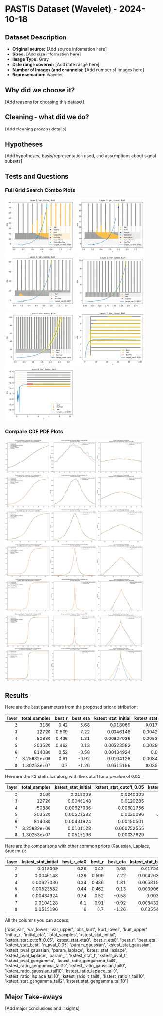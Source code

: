 
# PASTIS Dataset (Wavelet) - 2024-10-18

## Dataset Description

* **Original source:** [Add source information here]
* **Sizes:** [Add size information here]
* **Image Type:** Gray
* **Date range covered:** [Add date range here]
* **Number of Images (and channels):** [Add number of images here]
* **Representation:** Wavelet

## Why did we choose it?

[Add reasons for choosing this dataset]

## Cleaning - what did we do?

[Add cleaning process details]

## Hypotheses

[Add hypotheses, basis/representation used, and assumptions about signal subsets]

## Tests and Questions

### Full Grid Search Combo Plots

<img src="wavelet\approx1e5\gray\plots\full_grid_search_combo_plot_layer2.jpg" alt="Layer 2 Plot" width="45%"/>
<img src="wavelet\approx1e5\gray\plots\full_grid_search_combo_plot_layer3.jpg" alt="Layer 3 Plot" width="45%"/>

<img src="wavelet\approx1e5\gray\plots\full_grid_search_combo_plot_layer4.jpg" alt="Layer 4 Plot" width="45%"/>
<img src="wavelet\approx1e5\gray\plots\full_grid_search_combo_plot_layer5.jpg" alt="Layer 5 Plot" width="45%"/>

<img src="wavelet\approx1e5\gray\plots\full_grid_search_combo_plot_layer6.jpg" alt="Layer 6 Plot" width="45%"/>
<img src="wavelet\approx1e5\gray\plots\full_grid_search_combo_plot_layer7.jpg" alt="Layer 7 Plot" width="45%"/>

<img src="wavelet\approx1e5\gray\plots\full_grid_search_combo_plot_layer8.jpg" alt="Layer 8 Plot" width="45%"/>



### Compare CDF PDF Plots

<img src="wavelet\approx1e5\gray\plots\compare_cdf_pdf_layer_2.jpg" alt="Layer 2 Plot" width="90%"/>

<img src="wavelet\approx1e5\gray\plots\compare_cdf_pdf_layer_3.jpg" alt="Layer 3 Plot" width="90%"/>

<img src="wavelet\approx1e5\gray\plots\compare_cdf_pdf_layer_4.jpg" alt="Layer 4 Plot" width="90%"/>

<img src="wavelet\approx1e5\gray\plots\compare_cdf_pdf_layer_5.jpg" alt="Layer 5 Plot" width="90%"/>

<img src="wavelet\approx1e5\gray\plots\compare_cdf_pdf_layer_6.jpg" alt="Layer 6 Plot" width="90%"/>

<img src="wavelet\approx1e5\gray\plots\compare_cdf_pdf_layer_7.jpg" alt="Layer 7 Plot" width="90%"/>

<img src="wavelet\approx1e5\gray\plots\compare_cdf_pdf_layer_8.jpg" alt="Layer 8 Plot" width="90%"/>



## Results

Here are the best parameters from the proposed prior distribution:

|   layer |    total_samples |   best_r |   best_eta |   kstest_stat_initial |   kstest_stat_best |   kstest_stat_cutoff_0.05 |   n_pval_0.05 |
|--------:|-----------------:|---------:|-----------:|----------------------:|-------------------:|--------------------------:|--------------:|
|       2 |   3180           |    0.42  |       5.68 |            0.018069   |         0.0175418  |               0.0240303   |          6034 |
|       3 |  12720           |    0.509 |       7.22 |            0.0046148  |         0.00426327 |               0.0120285   |         96592 |
|       4 |  50880           |    0.436 |       1.31 |            0.00627036 |         0.00531527 |               0.00601756  |         64395 |
|       5 | 203520           |    0.462 |       0.13 |            0.00523582 |         0.00390606 |               0.0030096   |        122248 |
|       6 | 814080           |    0.52  |      -0.58 |            0.00434924 |         0.00311    |               0.00150501  |        193185 |
|       7 |      3.25632e+06 |    0.91  |      -0.92 |            0.0104128  |         0.00843243 |               0.000752555 |         25440 |
|       8 |      1.30253e+07 |    0.7   |      -1.26 |            0.0515196  |         0.0355432  |               0.00037629  |          1507 |

Here are the KS statistics along with the cutoff for a p-value of 0.05:

|   layer |    total_samples |   kstest_stat_initial |   kstest_stat_cutoff_0.05 |   kstest_stat_eta0 |   kstest_stat_best |   kstest_stat_gaussian |   kstest_stat_laplace |   kstest_stat_t |   kstest_stat_gengamma_tail2 |   kstest_stat_gengamma_tail10 |
|--------:|-----------------:|----------------------:|--------------------------:|-------------------:|-------------------:|-----------------------:|----------------------:|----------------:|-----------------------------:|------------------------------:|
|       2 |   3180           |            0.018069   |               0.0240303   |         0.0603464  |         0.0175418  |              0.0195034 |            0.0363916  |       0.0363047 |                   0.018069   |                   0.018069    |
|       3 |  12720           |            0.0046148  |               0.0120285   |         0.0370116  |         0.00426327 |              0.010128  |            0.0226653  |       0.0264103 |                   0.0046148  |                   0.00382446  |
|       4 |  50880           |            0.00627036 |               0.00601756  |         0.0233191  |         0.00531527 |              0.0204744 |            0.0144979  |       0.0184891 |                   0.00581164 |                   0.00548717  |
|       5 | 203520           |            0.00523582 |               0.0030096   |         0.00565307 |         0.00390606 |              0.030178  |            0.00234437 |       0.0105699 |                   0.0033221  |                   0.0013737   |
|       6 | 814080           |            0.00434924 |               0.00150501  |         0.0205071  |         0.00311    |              0.0423748 |            0.0144807  |       0.0179405 |                   0.00253789 |                   0.000983783 |
|       7 |      3.25632e+06 |            0.0104128  |               0.000752555 |         0.0822836  |         0.00843243 |              0.0529285 |            0.0252819  |       0.0264405 |                   0.00844614 |                   2.98904e-05 |
|       8 |      1.30253e+07 |            0.0515196  |               0.00037629  |         0.227351   |         0.0355432  |              0.0563576 |            0.0291519  |       0.02814   |                   0.00250438 |                   1e-05       |

Here are the comparisons with other common priors (Gaussian, Laplace, Student t):

|   layer |   kstest_stat_initial |   best_r_eta0 |   best_r |   best_eta |   kstest_stat_best |   param_gaussian |   kstest_stat_gaussian |   param_laplace |   kstest_stat_laplace |   param_t |   kstest_stat_t |
|--------:|----------------------:|--------------:|---------:|-----------:|-------------------:|-----------------:|-----------------------:|----------------:|----------------------:|----------:|----------------:|
|       2 |            0.018069   |          0.26 |    0.42  |       5.68 |         0.0175418  |        27.7823   |              0.0195034 |       25.4391   |            0.0363916  | 20.7528   |       0.0363047 |
|       3 |            0.0046148  |          0.29 |    0.509 |       7.22 |         0.00426327 |        16.0314   |              0.010128  |       14.0129   |            0.0226653  | 11.2771   |       0.0264103 |
|       4 |            0.00627036 |          0.34 |    0.436 |       1.31 |         0.00531527 |         8.00107  |              0.0204744 |        7.10498  |            0.0144979  |  5.71965  |       0.0184891 |
|       5 |            0.00523582 |          0.44 |    0.462 |       0.13 |         0.00390606 |         3.5902   |              0.030178  |        3.13887  |            0.00234437 |  2.57409  |       0.0105699 |
|       6 |            0.00434924 |          0.74 |    0.52  |      -0.58 |         0.00311    |         1.42619  |              0.0423748 |        1.2468   |            0.0144807  |  1.01054  |       0.0179405 |
|       7 |            0.0104128  |          6.1  |    0.91  |      -0.92 |         0.00843243 |         0.539656 |              0.0529285 |        0.47276  |            0.0252819  |  0.378321 |       0.0264405 |
|       8 |            0.0515196  |          6    |    0.7   |      -1.26 |         0.0355432  |         0.196027 |              0.0563576 |        0.172569 |            0.0291519  |  0.137349 |       0.02814   |

All the columns you can access:

['obs_var', 'var_lower', 'var_upper', 'obs_kurt', 'kurt_lower', 'kurt_upper', 'initial_r', 'initial_eta', 'total_samples', 'kstest_stat_initial', 'kstest_stat_cutoff_0.05', 'kstest_stat_eta0', 'best_r_eta0', 'best_r', 'best_eta', 'kstest_stat_best', 'n_pval_0.05', 'param_gaussian', 'kstest_stat_gaussian', 'kstest_pval_gaussian', 'param_laplace', 'kstest_stat_laplace', 'kstest_pval_laplace', 'param_t', 'kstest_stat_t', 'kstest_pval_t', 'kstest_pval_gengamma', 'kstest_ratio_gengamma_tail0', 'kstest_ratio_gengamma_tail10', 'kstest_ratio_gaussian_tail0', 'kstest_ratio_gaussian_tail10', 'kstest_ratio_laplace_tail0', 'kstest_ratio_laplace_tail10', 'kstest_ratio_t_tail0', 'kstest_ratio_t_tail10', 'kstest_stat_gengamma_tail2', 'kstest_stat_gengamma_tail10']

## Major Take-aways

[Add major conclusions and insights]
